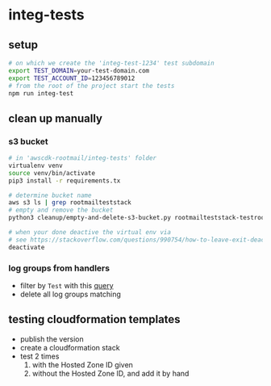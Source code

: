 # integ-tests

## setup
```bash
# on which we create the 'integ-test-1234' test subdomain
export TEST_DOMAIN=your-test-domain.com
export TEST_ACCOUNT_ID=123456789012
# from the root of the project start the tests
npm run integ-test
```
## clean up manually
### s3 bucket
```bash
# in 'awscdk-rootmail/integ-tests' folder
virtualenv venv
source venv/bin/activate
pip3 install -r requirements.tx

# determine bucket name
aws s3 ls | grep rootmailteststack
# empty and remove the bucket
python3 cleanup/empty-and-delete-s3-bucket.py rootmailteststack-testrootmailemailbucket<suffix>

# when your done deactive the virtual env via
# see https://stackoverflow.com/questions/990754/how-to-leave-exit-deactivate-a-python-virtualenv
deactivate
```

### log groups from handlers
- filter by `Test` with this [query](https://eu-west-1.console.aws.amazon.com/cloudwatch/home?region=eu-west-1#logsV2:log-groups$3FlogGroupNameFilter$3DTest)
- delete all log groups matching

## testing cloudformation templates
- publish the version
- create a cloudformation stack
- test 2 times
    1. with the Hosted Zone ID given
    2. without the Hosted Zone ID, and add it by hand